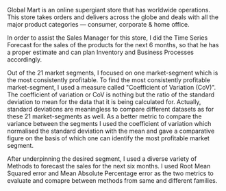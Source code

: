Global Mart is an online supergiant store that has worldwide operations. This store takes orders and delivers across the globe and deals with all the major product categories — consumer, corporate & home office.

In order to assist the Sales Manager for this store, I did the Time Series Forecast for the sales of the products for the next 6 months, so that he has a proper estimate and can plan Inventory and Business Processes accordingly.

Out of the 21 market segments, I focused on one market-segment which is the most consistently profitable. To find the most consistently profitable market-segment, I used a measure called "Coefficient of Variation (CoV)". The coefficient of variation or CoV is nothing but the ratio of the standard deviation to mean for the data that it is being calculated for. Actually, standard deviations are meaningless to compare different datasets as for these 21 market-segments as well. As a better metric to compare the variance between the segments I used the coefficient of variation which normalised the standard deviation with the mean and gave a comparative figure on the basis of which one can identify the most profitable market segment.

After underpinning the desired segment, I used a diverse variety of Methods to forecast the sales for the next six months. I used Root Mean Squared error and Mean Absolute Percentage error as the two metrics to evaluate and comapre between methods from same and different families.
